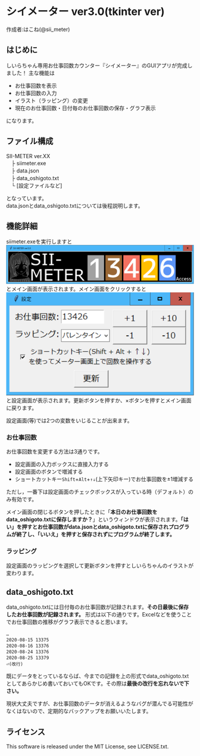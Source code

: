 # シイメーター ver3.0(tkinter ver)
作成者:はこね(@sii_meter)
## はじめに
しいらちゃん専用お仕事回数カウンター『シイメーター』のGUIアプリが完成しました！
主な機能は
- お仕事回数を表示
- お仕事回数の入力
- イラスト（ラッピング）の変更
- 現在のお仕事回数・日付毎のお仕事回数の保存・グラフ表示

になります。

## ファイル構成
SII-METER ver.XX  
　├ siimeter.exe  
　├ data.json  
　├ data_oshigoto.txt  
　└ [設定ファイルなど]

となっています。  
data.jsonとdata_oshigoto.txtについては後程説明します。
## 機能詳細
siimeter.exeを実行しますと
![メイン画面](readme_img1.png)
とメイン画面が表示されます。メイン画面をクリックすると
![設定画面](readme_img2.png)
と設定画面が表示されます。更新ボタンを押すか、×ボタンを押すとメイン画面に戻ります。

設定画面(等)では2つの変数をいじることが出来ます。

### お仕事回数
お仕事回数を変更する方法は3通りです。
- 設定画面の入力ボックスに直接入力する
- 設定画面のボタンで増減する
- ショートカットキー`Shift`+`Alt`+`↑↓`(上下矢印キー)でお仕事回数を±1増減する

ただし，一番下は設定画面のチェックボックスが入っている時（デフォルト）のみ有効です。

メイン画面の閉じるボタンを押したときに「**本日のお仕事回数をdata_oshigoto.txtに保存しますか？**」というウィンドウが表示されます。**「はい」を押すとお仕事回数がdata.jsonとdata_oshigoto.txtに保存されプログラムが終了し、「いいえ」を押すと保存されずにプログラムが終了します。**

### ラッピング
設定画面のラッピングを選択して更新ボタンを押すとしいらちゃんのイラストが変わります。


## data_oshigoto.txt

data_oshigoto.txtには日付毎のお仕事回数が記録されます。**その日最後に保存したお仕事回数が記録されます。**
形式は以下の通りです。Excelなどを使うことでお仕事回数の推移がグラフ表示できると思います。
```
…
2020-08-15 13375
2020-08-16 13376
2020-08-24 13376
2020-08-25 13379
⏎(改行)
```

既にデータをとっているならば、今までの記録を上の形式でdata_oshigoto.txtとしてあらかじめ書いておいてもOKです。その際は**最後の改行を忘れないで下さい。**

現状大丈夫ですが、お仕事回数のデータが消えるようなバグが潜んでる可能性がなくはないので、定期的なバックアップをお願いいたします。


## ライセンス
This software is released under the MIT License, see LICENSE.txt.


